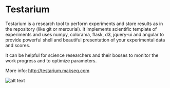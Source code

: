 Testarium
=========

Testarium is a research tool to perform experiments and store results as in the repository (like git or mercurial). 
It implements scientific template of experiments and uses numpy, colorama, flask, d3, jquery-ui and angular to provide powerful shell and beautiful presentation of your experimental data and scores.

It can be helpful for science researchers and their bosses to monitor the work progress and to optimize parameters.


More info: http://testarium.makseq.com


![alt text](http://testarium.makseq.com/images/web2.png?some)
